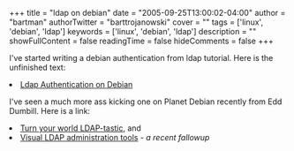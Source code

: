 +++
title = "ldap on debian"
date = "2005-09-25T13:00:02-04:00"
author = "bartman"
authorTwitter = "barttrojanowski"
cover = ""
tags = ['linux', 'debian', 'ldap']
keywords = ['linux', 'debian', 'ldap']
description = ""
showFullContent = false
readingTime = false
hideComments = false
+++

<p>
I've started writing a debian authentication from ldap tutorial.  Here
is the unfinished text:
</p>
<li><a href=http://www.jukie.net/~bart/ldap/ldap-authentication-on-debian/index.html>Ldap Authentication on Debian</a>
<p>
I've seen a much more ass kicking one on Planet Debian recently from Edd Dumbill.  Here is a link:
</p>
<li><a href=http://usefulinc.com/edd/blog/contents/2005/09/25-ldap/read>Turn your world LDAP-tastic</a>, and
<li><a href=http://usefulinc.com/edd/blog/contents/2005/09/28-ldap/read>Visual LDAP administration tools</a> - <i>a recent fallowup</i>
